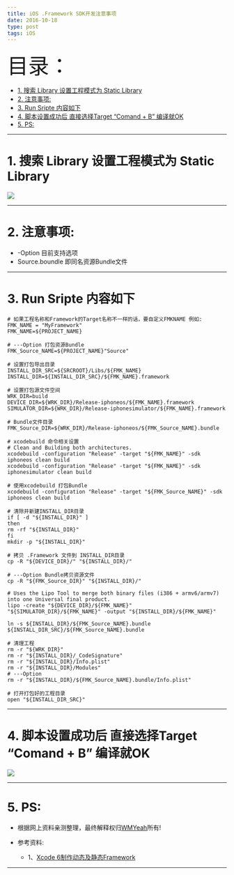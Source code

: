 ```yaml
---
title: iOS .Framework SDK开发注意事项
date: 2016-10-18
type: post
tags: iOS
---
```


<font size=20>目录：</font>
<!-- TOC -->

- [1. 搜索 Library 设置工程模式为  Static Library](#1-搜索-library-设置工程模式为--static-library)
- [2. 注意事项:](#2-注意事项)
- [3. Run Sripte 内容如下](#3-run-sripte-内容如下)
- [4. 脚本设置成功后 直接选择Target “Comand + B” 编译就OK](#4-脚本设置成功后-直接选择target-comand--b-编译就ok)
- [5. PS:](#5-ps)

<!-- /TOC -->
----

# 1. 搜索 Library 设置工程模式为  Static Library

![](img/wm_article_iOS_01.png)

----

# 2. 注意事项:

* -Option 目前支持选项
* Source.boundle 即同名资源Bundle文件

----

# 3. Run Sripte 内容如下
```
# 如果工程名称和Framework的Target名称不一样的话，要自定义FMKNAME 例如: FMK_NAME = "MyFramework"
FMK_NAME=${PROJECT_NAME}

# ---Option 打包资源Bundle
FMK_Source_NAME=${PROJECT_NAME}"Source"

# 设置打包导出目录
INSTALL_DIR_SRC=${SRCROOT}/Libs/${FMK_NAME}
INSTALL_DIR=${INSTALL_DIR_SRC}/${FMK_NAME}.framework

# 设置打包源文件空间
WRK_DIR=build
DEVICE_DIR=${WRK_DIR}/Release-iphoneos/${FMK_NAME}.framework
SIMULATOR_DIR=${WRK_DIR}/Release-iphonesimulator/${FMK_NAME}.framework

# Bundle文件目录
FMK_Source_DIR=${WRK_DIR}/Release-iphoneos/${FMK_Source_NAME}.bundle

# xcodebuild 命令相关设置
# Clean and Building both architectures.
xcodebuild -configuration "Release" -target "${FMK_NAME}" -sdk iphoneos clean build
xcodebuild -configuration "Release" -target "${FMK_NAME}" -sdk iphonesimulator clean build

# 使用xcodebuild 打包Bundle
xcodebuild -configuration "Release" -target "${FMK_Source_NAME}" -sdk iphoneos clean build

# 清除并新建INSTALL_DIR目录
if [ -d "${INSTALL_DIR}" ]
then
rm -rf "${INSTALL_DIR}"
fi
mkdir -p "${INSTALL_DIR}"

# 拷贝 .Framework 文件到 INSTALL_DIR目录
cp -R "${DEVICE_DIR}/" "${INSTALL_DIR}/"

# ---Option Bundle拷贝资源文件
cp -R "${FMK_Source_DIR}" "${INSTALL_DIR}/"

# Uses the Lipo Tool to merge both binary files (i386 + armv6/armv7) into one Universal final product.
lipo -create "${DEVICE_DIR}/${FMK_NAME}" "${SIMULATOR_DIR}/${FMK_NAME}" -output "${INSTALL_DIR}/${FMK_NAME}"

ln -s ${INSTALL_DIR}/${FMK_Source_NAME}.bundle ${INSTALL_DIR_SRC}/${FMK_Source_NAME}.bundle

# 清理工程
rm -r "${WRK_DIR}"
rm -r "${INSTALL_DIR}/_CodeSignature"
rm -r "${INSTALL_DIR}/Info.plist"
rm -r "${INSTALL_DIR}/Modules"
# ---Option
rm -r "${INSTALL_DIR}/${FMK_Source_NAME}.bundle/Info.plist"

# 打开打包好的工程目录
open "${INSTALL_DIR_SRC}"
```

------

# 4. 脚本设置成功后 直接选择Target “Comand + B” 编译就OK
![](img/wm_article_iOS_02.png)

------

# 5. PS:

* 根据网上资料亲测整理，最终解释权归[WMYeah][1]所有!

* 参考资料:

    * 1、[Xcode 6制作动态及静态Framework][2]

------

[1]:http://www.wmyeah.com
[2]:http://www.cocoachina.com/ios/20141126/10322.html

